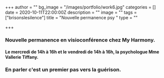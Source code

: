 +++
author = ""
bg_image = "/images/portfolio/work6.jpg"
categories = []
date = 2020-10-11T22:00:00Z
description = ""
image = ""
tags = ["brisonslesilence"]
title = "Nouvelle permanence psy "
type = ""

+++
### Nouvelle permanence en visioconférence chez My Harmony.

#### Le mercredi de 14h à 16h et le vendredi de 14h à 16h, la psychologue Mme Vallerie Tiffany.

### En parler c'est un premier pas vers la guérison.